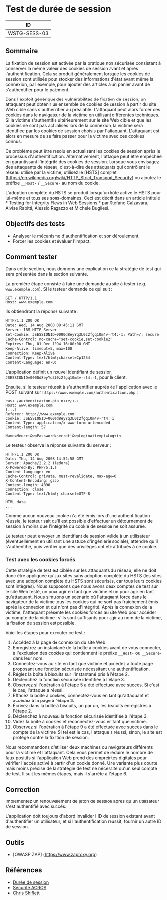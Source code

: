 # Test de durée de session

|ID          |
|------------|
|WSTG-SESS-03|

## Sommaire

La fixation de session est activée par la pratique non sécurisée consistant à conserver la même valeur des cookies de session avant et après l'authentification. Cela se produit généralement lorsque les cookies de session sont utilisés pour stocker des informations d'état avant même la connexion, par exemple, pour ajouter des articles à un panier avant de s'authentifier pour le paiement.

Dans l'exploit générique des vulnérabilités de fixation de session, un attaquant peut obtenir un ensemble de cookies de session à partir du site Web cible sans s'authentifier au préalable. L'attaquant peut alors forcer ces cookies dans le navigateur de la victime en utilisant différentes techniques. Si la victime s'authentifie ultérieurement sur le site Web cible et que les cookies ne sont pas actualisés lors de la connexion, la victime sera identifiée par les cookies de session choisis par l'attaquant. L'attaquant est alors en mesure de se faire passer pour la victime avec ces cookies connus.

Ce problème peut être résolu en actualisant les cookies de session après le processus d'authentification. Alternativement, l'attaque peut être empêchée en garantissant l'intégrité des cookies de session. Lorsque vous envisagez des attaquants de réseau, c'est-à-dire des attaquants qui contrôlent le réseau utilisé par la victime, utilisez le [HSTS] complet (https://en.wikipedia.org/wiki/HTTP_Strict_Transport_Security) ou ajoutez le préfixe `__Host-` / `__Secure-` au nom du cookie.

L'adoption complète du HSTS se produit lorsqu'un hôte active le HSTS pour lui-même et tous ses sous-domaines. Ceci est décrit dans un article intitulé * Testing for Integrity Flaws in Web Sessions * par Stefano Calzavara, Alvise Rabitti, Alessio Ragazzo et Michele Bugliesi.

## Objectifs des tests

- Analyser le mécanisme d'authentification et son déroulement.
- Forcer les cookies et évaluer l'impact.

## Comment tester

Dans cette section, nous donnons une explication de la stratégie de test qui sera présentée dans la section suivante.

La première étape consiste à faire une demande au site à tester (*e.g.* `www.exemple.com`). Si le testeur demande ce qui suit :

```http
GET / HTTP/1.1
Host: www.exemple.com
```

Ils obtiendront la réponse suivante :

```html
HTTP/1.1 200 OK
Date: Wed, 14 Aug 2008 08:45:11 GMT
Server: IBM_HTTP_Server
Set-Cookie: JSESSIONID=0000d8eyYq3L0z2fgq10m4v-rt4:-1; Path=/; secure
Cache-Control: no-cache="set-cookie,set-cookie2"
Expires: Thu, 01 Dec 1994 16:00:00 GMT
Keep-Alive: timeout=5, max=100
Connection: Keep-Alive
Content-Type: text/html;charset=Cp1254
Content-Language: en-US
```

L'application définit un nouvel identifiant de session, `JSESSIONID=0000d8eyYq3L0z2fgq10m4v-rt4:-1`, pour le client.

Ensuite, si le testeur réussit à s'authentifier auprès de l'application avec le POST suivant sur `https://www.exemple.com/authentication.php` :

```http
POST /authentication.php HTTP/1.1
Host: www.exemple.com
[...]
Referer: http://www.exemple.com
Cookie: JSESSIONID=0000d8eyYq3L0z2fgq10m4v-rt4:-1
Content-Type: application/x-www-form-urlencoded
Content-length: 57

Name=Meucci&wpPassword=secret!&wpLoginattempt=Log+in
```

Le testeur observe la réponse suivante du serveur :

```http
HTTP/1.1 200 OK
Date: Thu, 14 Aug 2008 14:52:58 GMT
Server: Apache/2.2.2 (Fedora)
X-Powered-By: PHP/5.1.6
Content-language: en
Cache-Control: private, must-revalidate, max-age=0
X-Content-Encoding: gzip
Content-length: 4090
Connection: close
Content-Type: text/html; charset=UTF-8
...
HTML data
...
```

Comme aucun nouveau cookie n'a été émis lors d'une authentification réussie, le testeur sait qu'il est possible d'effectuer un détournement de session à moins que l'intégrité du cookie de session ne soit assurée.

Le testeur peut envoyer un identifiant de session valide à un utilisateur (éventuellement en utilisant une astuce d'ingénierie sociale), attendre qu'il s'authentifie, puis vérifier que des privilèges ont été attribués à ce cookie.

### Test avec les cookies forcés

Cette stratégie de test est ciblée sur les attaquants du réseau, elle ne doit donc être appliquée qu'aux sites sans adoption complète du HSTS (les sites avec une adoption complète du HSTS sont sécurisés, car tous leurs cookies sont intègres). Nous supposons que nous avons deux comptes de test sur le site Web testé, un pour agir en tant que victime et un pour agir en tant qu'attaquant. Nous simulons un scénario où l'attaquant force dans le navigateur de la victime tous les cookies qui ne sont pas fraîchement émis après la connexion et qui n'ont pas d'intégrité. Après la connexion de la victime, l'attaquant présente les cookies forcés au site Web pour accéder au compte de la victime : s'ils sont suffisants pour agir au nom de la victime, la fixation de session est possible.

Voici les étapes pour exécuter ce test :

1. Accédez à la page de connexion du site Web.
2. Enregistrez un instantané de la boîte à cookies avant de vous connecter, à l'exclusion des cookies qui contiennent le préfixe `__Host-` ou `__Secure-` dans leur nom.
3. Connectez-vous au site en tant que victime et accédez à toute page proposant une fonction sécurisée nécessitant une authentification.
4. Réglez la boîte à biscuits sur l'instantané pris à l'étape 2.
5. Déclenchez la fonction sécurisée identifiée à l'étape 3.
6. Observez si l'opération à l'étape 5 a été effectuée avec succès. Si c'est le cas, l'attaque a réussi.
7. Effacez la boîte à cookies, connectez-vous en tant qu'attaquant et accédez à la page à l'étape 3.
8. Écrivez dans la boîte à biscuits, un par un, les biscuits enregistrés à l'étape 2.
9. Déclenchez à nouveau la fonction sécurisée identifiée à l'étape 3.
10. Videz la boîte à cookies et reconnectez-vous en tant que victime.
11. Observez si l'opération à l'étape 9 a été effectuée avec succès dans le compte de la victime. Si tel est le cas, l'attaque a réussi; sinon, le site est protégé contre la fixation de session.

Nous recommandons d'utiliser deux machines ou navigateurs différents pour la victime et l'attaquant. Cela vous permet de réduire le nombre de faux positifs si l'application Web prend des empreintes digitales pour vérifier l'accès activé à partir d'un cookie donné. Une variante plus courte mais moins précise de la stratégie de test ne nécessite qu'un seul compte de test. Il suit les mêmes étapes, mais il s'arrête à l'étape 6.

## Correction

Implémentez un renouvellement de jeton de session après qu'un utilisateur s'est authentifié avec succès.

L'application doit toujours d'abord invalider l'ID de session existant avant d'authentifier un utilisateur, et si l'authentification réussit, fournir un autre ID de session.

## Outils

- [OWASP ZAP] (https://www.zaproxy.org)

## Références

- [Durée de session](https://owasp.org/www-community/attacks/Session_fixation)
- [Sécurité ACROS](https://www.acrossecurity.com/papers/session_fixation.pdf)
- [Chris Shiflett](http://shiflett.org/articles/session-fixation)
